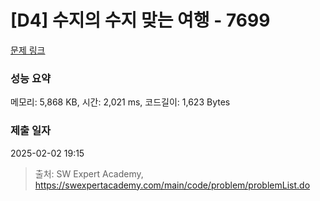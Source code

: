 # [D4] 수지의 수지 맞는 여행 - 7699 

[문제 링크](https://swexpertacademy.com/main/code/problem/problemDetail.do?contestProbId=AWqUzj0arpkDFARG) 

### 성능 요약

메모리: 5,868 KB, 시간: 2,021 ms, 코드길이: 1,623 Bytes

### 제출 일자

2025-02-02 19:15



> 출처: SW Expert Academy, https://swexpertacademy.com/main/code/problem/problemList.do